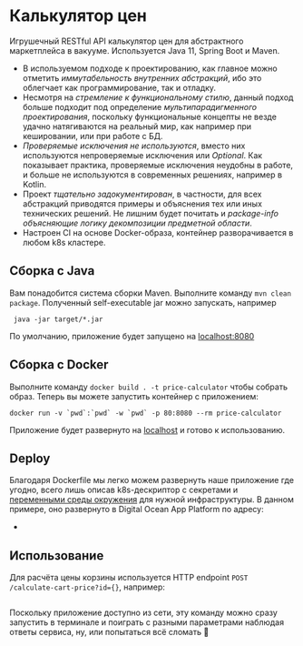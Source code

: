 # Калькулятор цен

Игрушечный RESTful API калькулятор цен для абстрактного маркетплейса в вакууме. Используется Java
11, Spring Boot и Maven.

* В используемом подходе к проектированию, как главное можно отметить _иммутабельность внутренних
  абстракций_, ибо это облегчает как программирование, так и отладку.
* Несмотря на _стремление к функциональному стилю_, данный подход больше подходит под определение
  _мультипарадигменного проектирования_, поскольку функциональные концепты не везде удачно
  натягиваются на реальный мир, как например при кешировании, или при работе с БД.
* _Проверяемые исключения не используются_, вместо них используются непроверяемые исключения или
  _Optional_. Как показывает практика, проверяемые исключения неудобны в работе, и больше не
  используются в современных решениях, например в Kotlin.
* Проект _тщательно задокументирован_, в частности, для всех абстракций приводятся примеры и
  объяснения тех или иных технических решений. Не лишним будет почитать и _package-info объясняющие
  логику декомпозиции предметной области_.
* Настроен CI на основе Docker-образа, контейнер разворачивается в любом k8s кластере.

## Сборка с Java

Вам понадобится система сборки Maven. Выполните команду `mvn clean package`. Полученный
self-executable jar можно запускать, например

```shell
 java -jar target/*.jar
```

По умолчанию, приложение будет запущено на [localhost:8080](http://localhost:8080/)

## Сборка с Docker

Выполните команду `docker build . -t price-calculator` чтобы собрать образ. Теперь вы можете
запустить контейнер с приложением:

```shell
docker run -v `pwd`:`pwd` -w `pwd` -p 80:8080 --rm price-calculator
```

Приложение будет развернуто на [localhost](http://localhost/) и готово к использованию.

## Deploy

Благодаря Dockerfile мы легко можем развернуть наше приложение где угодно, всего лишь описав
k8s-дескриптор с секретами
и [переменными среды окружения](./src/main/java/com/alidi/calculator/BackendApplication.java) для
нужной инфраструктуры. В данном примере, оно развернуто в Digital Ocean App Platform по адресу:

* []()

## Использование

Для расчёта цены корзины используется HTTP endpoint `POST /calculate-cart-price?id={}`, например:

```shell

```

Поскольку приложение доступно из сети, эту команду можно сразу запустить в терминале и поиграть с
разными параметрами наблюдая ответы сервиса, ну, или попытаться всё сломать 🙂





